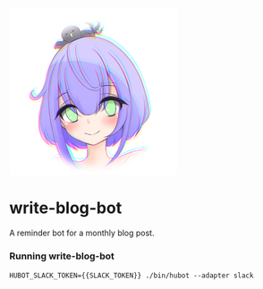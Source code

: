 ![Blog Kaite Bot](./images/icon.png)

# write-blog-bot

A reminder bot for a monthly blog post.


### Running write-blog-bot

```
HUBOT_SLACK_TOKEN={{SLACK_TOKEN}} ./bin/hubot --adapter slack
```
